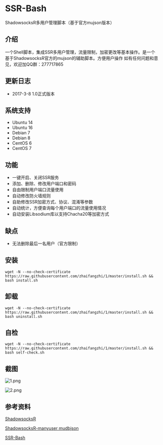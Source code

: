 # SSR-Bash #
ShadowsocksR多用户管理脚本（基于官方mujson版本）

## 介绍 ##
一个Shell脚本，集成SSR多用户管理，流量限制，加密更改等基本操作。是一个基于ShadowsocksR官方的mujson的辅助脚本。方便用户操作
如有任何问题和意见，欢迎加QQ群：277717865

## 更新日志 ##
- 2017-3-8 1.0正式版本

## 系统支持 ##
* Ubuntu 14
* Ubuntu 16
* Debian 7
* Debian 8
* CentOS 6
* CentOS 7

## 功能 ##
- 一键开启、关闭SSR服务
- 添加、删除、修改用户端口和密码
- 自由限制用户端口流量使用
- 自动修改防火墙规则
- 自助修改SSR加密方式、协议、混淆等参数
- 自动统计，方便查询每个用户端口的流量使用情况
- 自动安装Libsodium库以支持Chacha20等加密方式

## 缺点 ##
- 无法删除最后一名用户（官方限制）

## 安装 ##
    wget -N --no-check-certificate https://raw.githubusercontent.com/zhaifangzhi/1/master/install.sh && bash install.sh

## 卸载 ##
    wget -N --no-check-certificate https://raw.githubusercontent.com/zhaifangzhi/1/master/install.sh && bash uninstall.sh

## 自检 ##
    wget -N --no-check-certificate https://raw.githubusercontent.com/zhaifangzhi/1/master/install.sh && bash self-check.sh

## 截图 ##
![1.png](1.png)

![2.png](2.png)

## 参考资料 ##
[ShadowsocksR](https://github.com/FunctionClub/shadowsocksr)

[ShadowsocksR-manyuser mudbjson](https://github.com/breakwa11/shadowsocks-rss/wiki/Server-Setup(manyuser-with-mudbjson))

[SSR-Bash](https://github.com/FunctionClub/SSR-Bash)
